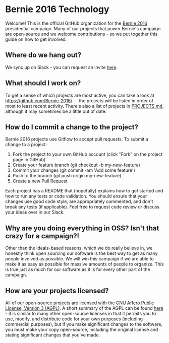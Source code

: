# Bernie 2016 Technology

Welcome! This is the official GitHub organization for the [Bernie 2016](https://berniesanders.com/) presidential campaign. Many of our projects that power Bernie's campaign are open-source and we welcome contributions - so we put together this guide on how to get involved.

## Where do we hang out?

We sync up on Slack - you can request an invite [here](http://slack.berniesanders.com).

## What should I work on?

To get a sense of which projects are most active, you can take a look at https://github.com/Bernie-2016/ -- the projects will be listed in order of most to least recent activity. There's also a list of projects in [PROJECTS.md](https://github.com/Bernie-2016/Info/blob/master/PROJECTS.md), although it may sometimes be a little out of date.

## How do I commit a change to the project?

Bernie 2016 projects use Gitflow to accept pull requests. To submit a change to a project:

1. Fork the project to your own GitHub account (click "Fork" on the project page in GitHub)
2. Create your feature branch (git checkout -b my-new-feature)
3. Commit your changes (git commit -am 'Add some feature')
4. Push to the branch (git push origin my-new-feature)
5. Create a new Pull Request

Each project has a README that (hopefully) explains how to get started and how to run any tests or code validation. You should ensure that your changes use good code style, are appropriately commented, and don't break any tests (if applicable). Feel free to request code review or discuss your ideas over in our Slack.

## Why are you doing everything in OSS? Isn't that crazy for a campaign?!

Other than the ideals-based reasons, which we do really believe in, we honestly think open sourcing our software is the best way to get as many people involved as possible. We will win this campaign if we are able to make it as easy as possible for massive amounts of people to organize. This is true just as much for our software as it is for every other part of the campaign.

## How are your projects licensed?

All of our open-source projects are licensed with the [GNU Affero Public License, Version 3 (AGPL)](http://www.gnu.org/licenses/agpl-3.0.en.html). A short summary of the AGPL can be found [here](https://tldrlegal.com/license/gnu-affero-general-public-license-v3-(agpl-3.0)) - it is similar to many other open-source licenses in that it permits you to use, modify, and distribute code for your own purposes (including commercial purposes), but if you make significant changes to the software, you must make your copy open-source, including the original license and stating significant changes that you've made.
